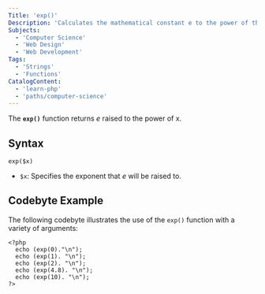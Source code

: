 ```yaml
---
Title: 'exp()'
Description: 'Calculates the mathematical constant e to the power of the provided number.'
Subjects:
  - 'Computer Science'
  - 'Web Design'
  - 'Web Development'
Tags:
  - 'Strings'
  - 'Functions'
CatalogContent:
  - 'learn-php'
  - 'paths/computer-science'
---
```


The **`exp()`** function returns _e_ raised to the power of x.

## Syntax

```pseudo
exp($x)
```

- `$x`: Specifies the exponent that _e_ will be raised to.

## Codebyte Example

The following codebyte illustrates the use of the `exp()` function with a variety of arguments:

```codebyte/php
<?php
  echo (exp(0)."\n");
  echo (exp(1). "\n");
  echo (exp(2). "\n");
  echo (exp(4.8). "\n");
  echo (exp(10). "\n");
?>
```

